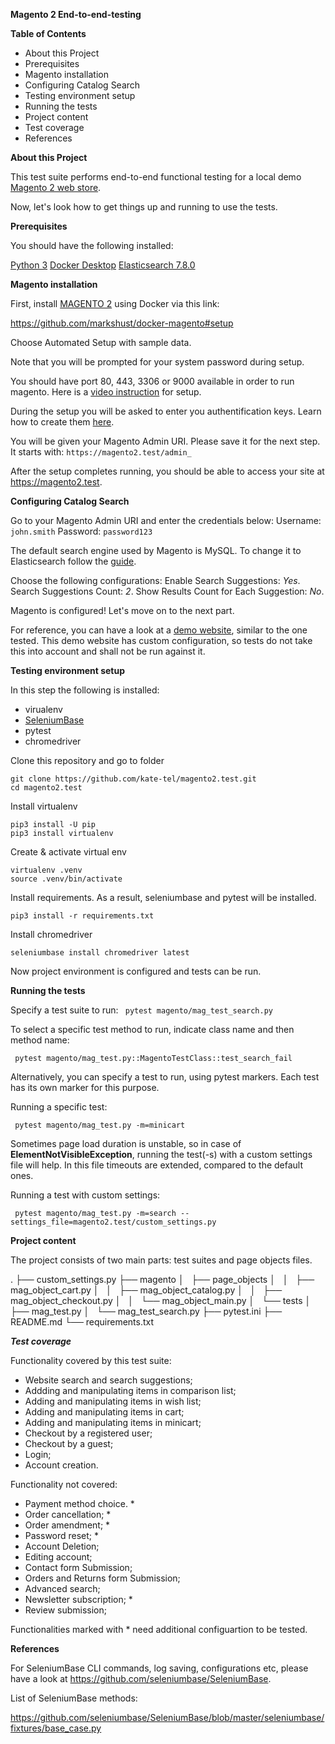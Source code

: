 **Magento 2 End-to-end-testing**

**Table of Contents**

* About this Project
* Prerequisites
* Magento installation
* Configuring Catalog Search
* Testing environment setup
* Running the tests
* Project content
* Test coverage
* References

**About this Project**

This test suite performs end-to-end functional testing for a local demo [Magento 2 web store](https://magento.com/).

Now, let's look how to get things up and running to use the tests.

**Prerequisites**

You should have the following installed:

[Python 3](https://www.python.org/downloads/)
[Docker Desktop](https://www.docker.com/products/docker-desktop)
[Elasticsearch 7.8.0](https://www.elastic.co/guide/en/elasticsearch/reference/current/getting-started-install.html#run-elasticsearch-local)

**Magento installation**

First, install [MAGENTO 2](https://magento.com/) using Docker via this link:

https://github.com/markshust/docker-magento#setup

Choose Automated Setup with sample data.

Note that you will be prompted for your system password during setup.

You should have port 80, 443, 3306 or 9000 available in order to run magento. Here is a [video instruction](https://courses.m.academy/courses/setup-magento-2-development-environment-docker/lectures/8974570) for setup.

During the setup you will be asked to enter you authentification keys. Learn how to create them [here](https://devdocs.magento.com/guides/v2.3/install-gde/prereq/connect-auth.html).

You will be given your Magento Admin URI. Please save it for the next step. It starts with: `https://magento2.test/admin_`

After the setup completes running, you should be able to access your site at https://magento2.test.

**Configuring Catalog Search**

Go to your Magento Admin URI and enter the credentials below:
Username: `john.smith`
Password: `password123`

The default search engine used by Magento is MySQL. To change it to Elasticsearch follow the [guide](https://docs.magento.com/user-guide/catalog/search-elasticsearch.html#step-1-configure-search-options). 

Choose the following configurations:
Enable Search Suggestions: _Yes_.
Search Suggestions Count: _2_.
Show Results Count for Each Suggestion: _No_.

Magento is configured! Let's move on to the next part.

For reference, you can have a look at a [demo website](http://demo.magento-elastic-suite.io/index.php), similar to the one tested. This demo website has custom configuration, so tests do not take this into account and shall not be run against it.

**Testing environment setup**   

In this step the following is installed:
* virualenv
* [SeleniumBase](https://seleniumbase.io/)
* pytest
* chromedriver

Clone this repository and go to folder

```
git clone https://github.com/kate-tel/magento2.test.git
cd magento2.test

```
Install virtualenv

```
pip3 install -U pip
pip3 install virtualenv

```
Create & activate virtual env

```
virtualenv .venv
source .venv/bin/activate

```
Install requirements. As a result, seleniumbase and pytest will be installed.

`pip3 install -r requirements.txt`

Install chromedriver

`seleniumbase install chromedriver latest`

Now project environment is configured and tests can be run.

**Running the tests**

Specify a test suite to run:
` pytest magento/mag_test_search.py`

To select a specific test method to run, indicate class name and then method name:

` pytest magento/mag_test.py::MagentoTestClass::test_search_fail`

Alternatively, you can specify a test to run, using pytest markers. Each test has its own marker for this purpose.

Running a specific test:

` pytest magento/mag_test.py -m=minicart`

Sometimes page load duration is unstable, so in case of **ElementNotVisibleException**, running the test(-s) with a custom settings file will help. In this file timeouts are extended, compared to the default ones.

Running a test with custom settings:

` pytest magento/mag_test.py -m=search --settings_file=magento2.test/custom_settings.py`

**Project content**

The project consists of two main parts: test suites and page objects files.

.
├── custom_settings.py 
├── magento 
│   ├── page_objects
│   │   ├── mag_object_cart.py 
│   │   ├── mag_object_catalog.py 
│   │   ├── mag_object_checkout.py
│   │   └── mag_object_main.py 
│   └── tests
│       ├── mag_test.py
│       └── mag_test_search.py
├── pytest.ini
├── README.md
└── requirements.txt

***Test coverage***

Functionality covered by this test suite:

* Website search and search suggestions;
* Addding and manipulating items in comparison list;
* Adding and manipulating items in wish list;
* Adding and manipulating items in cart;
* Adding and manipulating items in minicart;
* Checkout by a registered user;
* Checkout by a guest;
* Login;
* Account creation.

Functionality not covered:

* Payment method choice. *
* Order cancellation; *
* Order amendment;    *
* Password reset; *
* Account Deletion;
* Editing account;
* Contact form Submission;
* Orders and Returns form Submission;
* Advanced search;
* Newsletter subscription;    *
* Review submission;

Functionalities marked with * need additional configuartion to be tested.

**References**

For SeleniumBase CLI commands, log saving, configurations etc, please have a look at https://github.com/seleniumbase/SeleniumBase.

List of SeleniumBase methods:

https://github.com/seleniumbase/SeleniumBase/blob/master/seleniumbase/fixtures/base_case.py